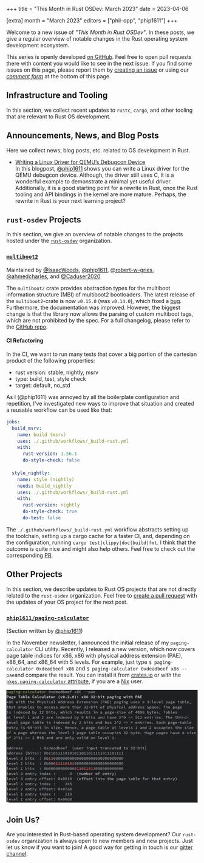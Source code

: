 +++
title = "This Month in Rust OSDev: March 2023"
date = 2023-04-06

[extra]
month = "March 2023"
editors = ["phil-opp", "phip1611"]
+++

Welcome to a new issue of _"This Month in Rust OSDev"_. In these posts, we give a regular overview of notable changes in the Rust operating system development ecosystem.

<!-- more -->

This series is openly developed [on GitHub](https://github.com/rust-osdev/homepage/). Feel free to open pull requests there with content you would like to see in the next issue. If you find some issues on this page, please report them by [creating an issue](https://github.com/rust-osdev/homepage/issues/new) or using our <a href="#comment-form">_comment form_</a> at the bottom of this page.

<!--
    This is a draft for the upcoming "This Month in Rust OSDev (March 2023)" post.
    Feel free to create pull requests against the `next` branch to add your
    content here.
    Please take a look at the past posts on https://rust-osdev.com/ to see the
    general structure of these posts.
-->

## Infrastructure and Tooling

In this section, we collect recent updates to `rustc`, `cargo`, and other tooling that are relevant to Rust OS development.

<!--
    Please use the following template:

    ### Summary
    <span class="maintainers">(Section written by [@author](https://github.com/author))</span>

    <text>
-->


## Announcements, News, and Blog Posts

Here we collect news, blog posts, etc. related to OS development in Rust.

<!--
Please follow this template:

- [Title](https://example.com)
  - (optional) Some additional context
-->

- [Writing a Linux Driver for QEMU’s Debugcon Device](https://phip1611.de/blog/writing-a-linux-driver-for-qemus-debugcon-device/) \
  In this blogpost, [@phip1611](https://github.com/phip1611) shows you can 
  write a Linux driver for the QEMU debugcon device. Although, the driver 
  still uses C, it is a wonderful example to demonstrate a minimal yet useful
  driver. Additionally, it is a good starting point for a rewrite in Rust, once
  the Rust tooling and API bindings in the kernel are more mature. Perhaps, 
  the rewrite in Rust is your next learning project?


## `rust-osdev` Projects

In this section, we give an overview of notable changes to the projects hosted under the [`rust-osdev`] organization.

[`rust-osdev`]: https://github.com/rust-osdev/about

<!--
    Please use the following template:

    ### [`repo_name`](https://github.com/rust-osdev/repo_name)
    <span class="maintainers">Maintained by [@maintainer_1](https://github.com/maintainer_1)</span>

    The `repo_name` crate ...<<short introduction>>...

    We merged the following changes this month:
    <<changelog, either in list or text form>>
-->

### [`multiboot2`](https://github.com/rust-osdev/multiboot2)

<span class="maintainers">Maintained by [@IsaacWoods](https://github.com/IsaacWoods), [@phip1611](https://github.com/phip1611), [@robert-w-gries](https://github.com/robert-w-gries), [@ahmedcharles](https://github.com/ahmedcharles), and [@Caduser2020](https://github.com/Caduser2020)</span>

The `multiboot2` crate provides abstraction types for the multiboot information 
structure (MBI) of multiboot2 bootloaders. The latest release of the 
`multiboot2`-crate is now `v0.15.0` (was `v0.14.0`), which fixed a 
[bug](https://github.com/rust-osdev/multiboot2/pull/119). Furthermore, the 
documentation was improved. However, the biggest change is that the library now 
allows the parsing of custom multiboot tags, which are not prohibited by the 
spec. For a full changelog, please refer to the
[GitHub repo](https://github.com/rust-osdev/multiboot2/blob/main/multiboot2/Changelog.md).

#### CI Refactoring
In the CI, we want to run many tests that cover a big portion of the cartesian
product of the following properties:
- rust version: stable, nightly, msrv
- type: build, test, style check
- target: default, no_std
 
As I (@phip1611) was annoyed by all the boilerplate configuration and 
repetition, I've investigated new ways to improve that situation and created
a reusable workflow can be used like that:
```yaml
jobs:
  build_msrv:
    name: build (msrv)
    uses: ./.github/workflows/_build-rust.yml
    with:
      rust-version: 1.56.1
      do-style-check: false

  style_nightly:
    name: style (nightly)
    needs: build_nightly
    uses: ./.github/workflows/_build-rust.yml
    with:
      rust-version: nightly
      do-style-check: true
      do-test: false
```

The `./.github/workflows/_build-rust.yml` workflow abstracts setting up the 
toolchain, setting up a cargo cache for a faster CI, and, depending on the 
configuration, running `cargo test|clippy|doc|build|fmt`. I think that the 
outcome is quite nice and might also help others. Feel free to check out the 
corresponding [PR](https://github.com/rust-osdev/multiboot2/pull/126).

## Other Projects

In this section, we describe updates to Rust OS projects that are not directly related to the `rust-osdev` organization. Feel free to [create a pull request](https://github.com/rust-osdev/homepage/pulls) with the updates of your OS project for the next post.

<!--
    Please use the following template:

    ### [`owner_name/repo_name`](https://github.com/rust-osdev/owner_name/repo_name)
    <span class="maintainers">(Section written by [@your_github_name](https://github.com/your_github_name))</span>

    ...<<your project updates>>...
-->

### [`phip1611/paging-calculator`](https://github.com/phip1611/paging-calculator)

<span class="maintainers">(Section written by [@phip1611](https://github.com/phip1611))</span>

In the November newsletter, I announced the initial release of my 
`paging-calculator` CLI utility. Recently, I released a new version, which now 
covers page table indices for x86, x86 with physical address extension (PAE), 
x86_64, and x86_64 with 5 levels. For example, just type `$ paging-calculator 0xdeadbeef x86`
and `$ paging-calculator 0xdeadbeef x86 --pae`and compare the result. You can 
install it from [crates.io](https://crates.io/crates/paging-calculator) or with 
the [`pkgs.paging-calculator` attribute](https://github.com/NixOS/nixpkgs/blob/1a165401fe904b9cd89bd731e6e8372883652c7d/pkgs/development/tools/paging-calculator/default.nix),
if you are a [Nix](https://nixos.org/) user.

![Screenshot: Paging Calculator CLI Utility](screenshot-paging-calculator-x86-pae.png)

## Join Us?

Are you interested in Rust-based operating system development? Our `rust-osdev` organization is always open to new members and new projects. Just let us know if you want to join! A good way for getting in touch is our [gitter channel](https://gitter.im/rust-osdev/Lobby).
